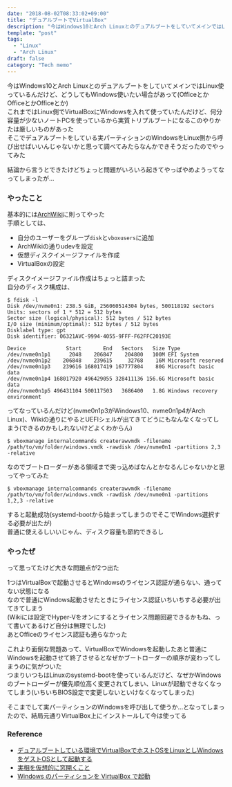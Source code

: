 ```yaml
---
date: "2018-08-02T08:33:02+09:00"
title: "デュアルブートでVirtualBox"
description: "今はWindows10とArch LinuxとのデュアルブートをしていてメインではLinux使っているんだけど、どうしてもWindows使いたい場合がある"
template: "post"
tags: 
  - "Linux"
  - "Arch Linux"
draft: false
category: "Tech memo"
---
```


今はWindows10とArch LinuxとのデュアルブートをしていてメインではLinux使っているんだけど、どうしてもWindows使いたい場合があって(OfficeとかOfficeとかOfficeとか)  
これまではLinux側でVirtualBoxにWindowsを入れて使っていたんだけど、何分容量が少ないノートPCを使っているから実質トリプルブートになるこのやりかたは厳しいものがあった  
そこでデュアルブートをしている実パーティションのWindowsをLinux側から呼び出せばいいんじゃないかと思って調べてみたらなんかできそうだったのでやってみた  
  
結論から言うとできたけどちょっと問題がいろいろ起きてやっぱやめようってなってしまったが...  

### やったこと

基本的には[ArchWiki](https://wiki.archlinux.jp/index.php/VirtualBox/%E3%83%92%E3%83%B3%E3%83%88%E3%81%A8%E3%83%86%E3%82%AF%E3%83%8B%E3%83%83%E3%82%AF#Windows_.E3.81.AE.E3.83.91.E3.83.BC.E3.83.86.E3.82.A3.E3.82.B7.E3.83.A7.E3.83.B3.E3.82.92_VirtualBox_.E3.81.A7.E8.B5.B7.E5.8B.95)に則ってやった  
手順としては、

  * 自分のユーザーをグループ`disk`と`vboxusers`に追加
  * ArchWikiの通りudevを設定
  * 仮想ディスクイメージファイルを作成
  * VirtualBoxの設定

ディスクイメージファイル作成はちょっと詰まった  
自分のディスク構成は、  

```
$ fdisk -l
Disk /dev/nvme0n1: 238.5 GiB, 256060514304 bytes, 500118192 sectors
Units: sectors of 1 * 512 = 512 bytes
Sector size (logical/physical): 512 bytes / 512 bytes
I/O size (minimum/optimal): 512 bytes / 512 bytes
Disklabel type: gpt
Disk identifier: 06321AVC-9994-4055-9FFF-F62FFC20193E

Device             Start       End   Sectors   Size Type
/dev/nvme0n1p1      2048    206847    204800   100M EFI System
/dev/nvme0n1p2    206848    239615     32768    16M Microsoft reserved
/dev/nvme0n1p3    239616 168017419 167777804    80G Microsoft basic data
/dev/nvme0n1p4 168017920 496429055 328411136 156.6G Microsoft basic data
/dev/nvme0n1p5 496431104 500117503   3686400   1.8G Windows recovery environment
```

ってなっているんだけど(nvme0n1p3がWindows10、nvme0n1p4がArch Linux)、Wikiの通りにやるとUEFIシェルが出てきてどうにもなんなくなってしまう(できるのかもしれないけどよくわからん)

```
$ vboxmanage internalcommands createrawvmdk -filename /path/to/vm/folder/windows.vmdk -rawdisk /dev/nvme0n1 -partitions 2,3 -relative
```

なのでブートローダーがある領域まで突っ込めばなんとかなるんじゃないかと思ってやってみた

```
$ vboxmanage internalcommands createrawvmdk -filename /path/to/vm/folder/windows.vmdk -rawdisk /dev/nvme0n1 -partitions 1,2,3 -relative
```

すると起動成功(systemd-bootから始まってしまうのでそこでWindows選択する必要が出たが)  
普通に使えるしいいじゃん、ディスク容量も節約できるし

### やったぜ

って思ってたけど大きな問題点が2つ出た  


1つはVirtualBoxで起動させるとWindowsのライセンス認証が通らない、通ってない状態になる  
なので普通にWindows起動させたときにライセンス認証いちいちする必要が出てきてしまう  
(Wikiには設定でHyper-Vをオンにするとライセンス問題回避できるかもね、って書いてあるけど自分は無理でした)  
あとOfficeのライセンス認証も通らなかった
  
これより面倒な問題あって、VirtualBoxでWindowsを起動したあと普通にWindowsを起動させて終了させるとなぜかブートローダーの順序が変わってしまうのに気がついた  
つまりいつもはLinuxのsystemd-bootを使っているんだけど、なぜかWindowsのブートローダーが優先順位高く変更されてしまい、Linuxが起動できなくなってしまう(いちいちBIOS設定で変更しないといけなくなってしまった)  
  
そこまでして実パーティションのWindowsを呼び出して使うか...となってしまったので、結局元通りVirtualBox上にインストールして今は使ってる

### Reference

  * [デュアルブートしている環境でVirtualBoxでホストOSをLinuxとしWindowsをゲストOSとして起動する](https://www.ncaq.net/2018/01/31/17/12/33/)
  * [実相を仮想的に窓開くこと](https://medium.com/@matsu_hiroshi/%E5%AE%9F%E7%9B%B8%E3%82%92%E4%BB%AE%E6%83%B3%E7%9A%84%E3%81%AB%E7%AA%93%E9%96%8B%E3%81%8F%E3%81%93%E3%81%A8-e37ae0c61ebf)
  * [Windows のパーティションを VirtualBox で起動](https://wiki.archlinux.jp/index.php/VirtualBox/%E3%83%92%E3%83%B3%E3%83%88%E3%81%A8%E3%83%86%E3%82%AF%E3%83%8B%E3%83%83%E3%82%AF#Windows_.E3.81.AE.E3.83.91.E3.83.BC.E3.83.86.E3.82.A3.E3.82.B7.E3.83.A7.E3.83.B3.E3.82.92_VirtualBox_.E3.81.A7.E8.B5.B7.E5.8B.95)


